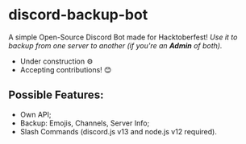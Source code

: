 # discord-backup-bot
A simple Open-Source Discord Bot made for Hacktoberfest!
_Use it to backup from one server to another (if you're an **Admin** of both)._

- Under construction ⚙️
- Accepting contributions! 😊

## Possible Features:
- Own API;
- Backup: Emojis, Channels, Server Info;
- Slash Commands (discord.js v13 and node.js v12 required).
